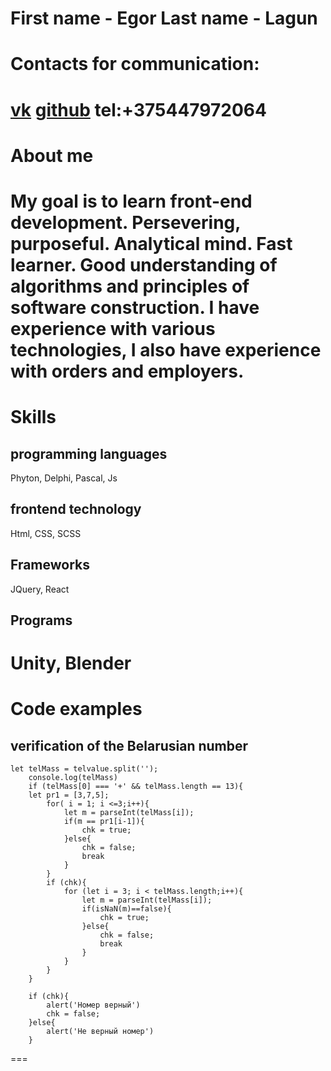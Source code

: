 **First name** - Egor 
**Last name** - Lagun
====
# Сontacts for communication:
[vk](https://vk.com/id179141729)
[github](https://github.com/NITO666)
tel:+375447972064
====
# About me
My goal is to learn front-end development. Persevering, purposeful. Analytical mind. Fast learner. Good understanding of algorithms and principles of software construction. I have experience with various technologies, I also have experience with orders and employers.
====
# Skills
## programming languages
Phyton, Delphi, Pascal, Js
## frontend technology
Html, CSS, SCSS
## Frameworks
JQuery, React
## Programs
Unity, Blender
===
# Сode examples
## verification of the Belarusian number
```
let telMass = telvalue.split('');
	console.log(telMass)
	if (telMass[0] === '+' && telMass.length == 13){
	let pr1 = [3,7,5];
		for( i = 1; i <=3;i++){
			let m = parseInt(telMass[i]);
			if(m == pr1[i-1]){
				chk = true;
			}else{
				chk = false;
				break
			}
		}
		if (chk){
			for (let i = 3; i < telMass.length;i++){
				let m = parseInt(telMass[i]);
				if(isNaN(m)==false){
					chk = true;
				}else{
					chk = false;
					break
				}
			}
		}
	}
	
	if (chk){
		alert('Номер верный')
		chk = false;
	}else{
		alert('Не верный номер')
	}
```
===